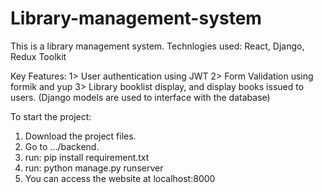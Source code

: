 # Library-management-system

This is a  library management system.
Technlogies used: React, Django, Redux Toolkit

Key Features:
1> User authentication using JWT
2> Form Validation using formik and yup
3> Library booklist display, and display books issued to users. (Django models are used to interface with the database)


To start the project:
1. Download the project files.
2. Go to .../backend.
3. run:  pip install requirement.txt
4. run:  python manage.py runserver
5. You can access the website at localhost:8000
